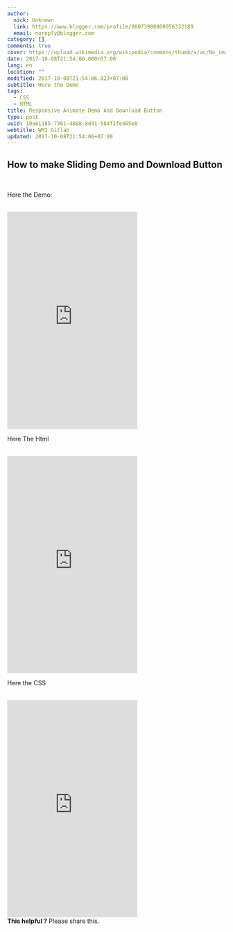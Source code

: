 ```yaml
---
author:
  nick: Unknown
  link: https://www.blogger.com/profile/00073980860956332189
  email: noreply@blogger.com
category: []
comments: true
cover: https://upload.wikimedia.org/wikipedia/commons/thumb/a/ac/No_image_available.svg/2048px-No_image_available.svg.png
date: 2017-10-08T21:54:00.000+07:00
lang: en
location: ""
modified: 2017-10-08T21:54:06.823+07:00
subtitle: Here the Demo
tags:
  - CSS
  - HTML
title: Responsive Animate Demo And Download Button
type: post
uuid: 10a61185-7361-4888-8d41-584f1fe465e8
webtitle: WMI Gitlab
updated: 2017-10-08T21:54:06+07:00
---
```


<h2>How to make Sliding Demo and Download Button</h2><br><p>Here the Demo: </p><br><iframe frameborder="0" height="500" layout="responsive" sandbox="allow-forms allow-scripts allow-same-origin allow-modals allow-popups" src="https://codepen.io/dimaslanjaka/embed/ZKWWzV?height=500&amp;slug-hash=ZKWWzV&amp;default-tab=result&amp;host=https://codepen.io" width="300"></iframe><br><p>Here The Html</p><br><iframe frameborder="0" height="500" layout="responsive" sandbox="allow-forms allow-scripts allow-same-origin allow-modals allow-popups" src="https://codepen.io/dimaslanjaka/embed/ZKWWzV?height=500&amp;slug-hash=ZKWWzV&amp;default-tab=html&amp;host=https://codepen.io" width="300"></iframe><br><p>Here the CSS</p><br><iframe frameborder="0" height="500" layout="responsive" sandbox="allow-forms allow-scripts allow-same-origin allow-modals allow-popups" src="https://codepen.io/dimaslanjaka/embed/ZKWWzV?height=500&amp;slug-hash=ZKWWzV&amp;default-tab=css&amp;host=https://codepen.io" width="300"></iframe><br><b>This helpful ?</b> Please share this.<script>document.querySelectorAll("pre,code");

  pretext.forEach(function (el) {
    el.classList.toggle("notranslate", true);
  });</script>